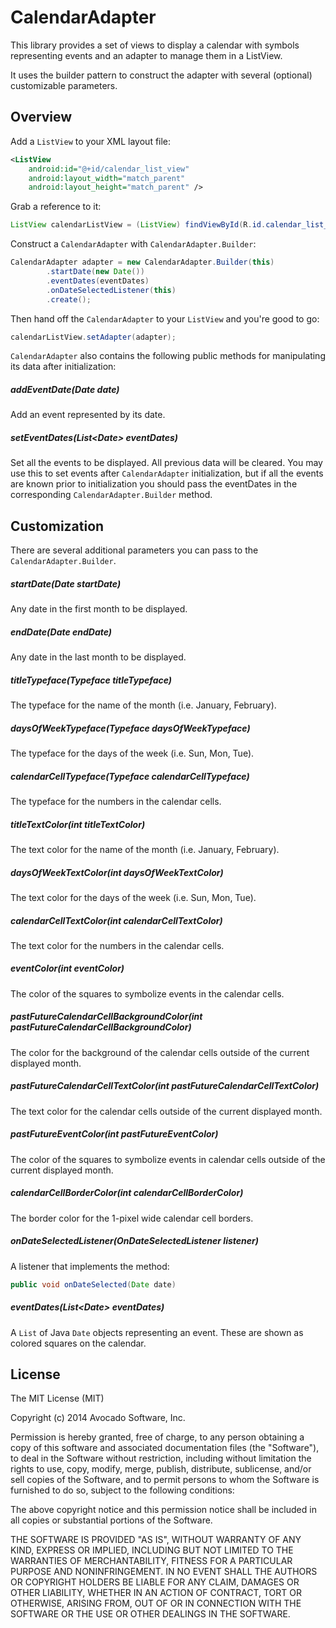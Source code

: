 CalendarAdapter
==========

This library provides a set of views to display a calendar with symbols representing events and an adapter to
manage them in a ListView.

It uses the builder pattern to construct the adapter with several (optional) customizable parameters.

## Overview

Add a `ListView` to your XML layout file:

```xml
<ListView
    android:id="@+id/calendar_list_view"
    android:layout_width="match_parent"
    android:layout_height="match_parent" />
```

Grab a reference to it:

```java
ListView calendarListView = (ListView) findViewById(R.id.calendar_list_view);
```

Construct a `CalendarAdapter` with `CalendarAdapter.Builder`:

```java
CalendarAdapter adapter = new CalendarAdapter.Builder(this)
        .startDate(new Date())
        .eventDates(eventDates)
        .onDateSelectedListener(this)
        .create();
```

Then hand off the `CalendarAdapter` to your `ListView` and you're good to go:

```java
calendarListView.setAdapter(adapter);
```

`CalendarAdapter` also contains the following public methods for manipulating its data after initialization:

##### addEventDate(Date date)

Add an event represented by its date.

##### setEventDates(List\<Date\> eventDates)

Set all the events to be displayed.  All previous data will be cleared.  You may use this to set events after `CalendarAdapter`  initialization, but if all the events are known prior to initialization you should pass the eventDates in the corresponding `CalendarAdapter.Builder` method.

## Customization

There are several additional parameters you can pass to the `CalendarAdapter.Builder`.

##### startDate(Date startDate)

Any date in the first month to be displayed.

##### endDate(Date endDate)

Any date in the last month to be displayed.

##### titleTypeface(Typeface titleTypeface)

The typeface for the name of the month (i.e. January, February).

##### daysOfWeekTypeface(Typeface daysOfWeekTypeface)

The typeface for the days of the week (i.e. Sun, Mon, Tue).

##### calendarCellTypeface(Typeface calendarCellTypeface)

The typeface for the numbers in the calendar cells.

##### titleTextColor(int titleTextColor)

The text color for the name of the month (i.e. January, February).

##### daysOfWeekTextColor(int daysOfWeekTextColor)

The text color for the days of the week (i.e. Sun, Mon, Tue).

##### calendarCellTextColor(int calendarCellTextColor)

The text color for the numbers in the calendar cells.

##### eventColor(int eventColor)

The color of the squares to symbolize events in the calendar cells.

##### pastFutureCalendarCellBackgroundColor(int pastFutureCalendarCellBackgroundColor)

The color for the background of the calendar cells outside of the current displayed month.

##### pastFutureCalendarCellTextColor(int pastFutureCalendarCellTextColor)

The text color for the calendar cells outside of the current displayed month.

##### pastFutureEventColor(int pastFutureEventColor)

The color of the squares to symbolize events in calendar cells outside of the current displayed month.

##### calendarCellBorderColor(int calendarCellBorderColor)

The border color for the 1-pixel wide calendar cell borders.

##### onDateSelectedListener(OnDateSelectedListener listener)

A listener that implements the method:

```java
public void onDateSelected(Date date)
```

##### eventDates(List\<Date\> eventDates)

A `List` of Java `Date` objects representing an event.  These are shown as colored squares on the calendar.


## License

The MIT License (MIT)

Copyright (c) 2014 Avocado Software, Inc.

Permission is hereby granted, free of charge, to any person obtaining a copy
of this software and associated documentation files (the "Software"), to deal
in the Software without restriction, including without limitation the rights
to use, copy, modify, merge, publish, distribute, sublicense, and/or sell
copies of the Software, and to permit persons to whom the Software is
furnished to do so, subject to the following conditions:

The above copyright notice and this permission notice shall be included in all
copies or substantial portions of the Software.

THE SOFTWARE IS PROVIDED "AS IS", WITHOUT WARRANTY OF ANY KIND, EXPRESS OR
IMPLIED, INCLUDING BUT NOT LIMITED TO THE WARRANTIES OF MERCHANTABILITY,
FITNESS FOR A PARTICULAR PURPOSE AND NONINFRINGEMENT. IN NO EVENT SHALL THE
AUTHORS OR COPYRIGHT HOLDERS BE LIABLE FOR ANY CLAIM, DAMAGES OR OTHER
LIABILITY, WHETHER IN AN ACTION OF CONTRACT, TORT OR OTHERWISE, ARISING FROM,
OUT OF OR IN CONNECTION WITH THE SOFTWARE OR THE USE OR OTHER DEALINGS IN THE
SOFTWARE.
